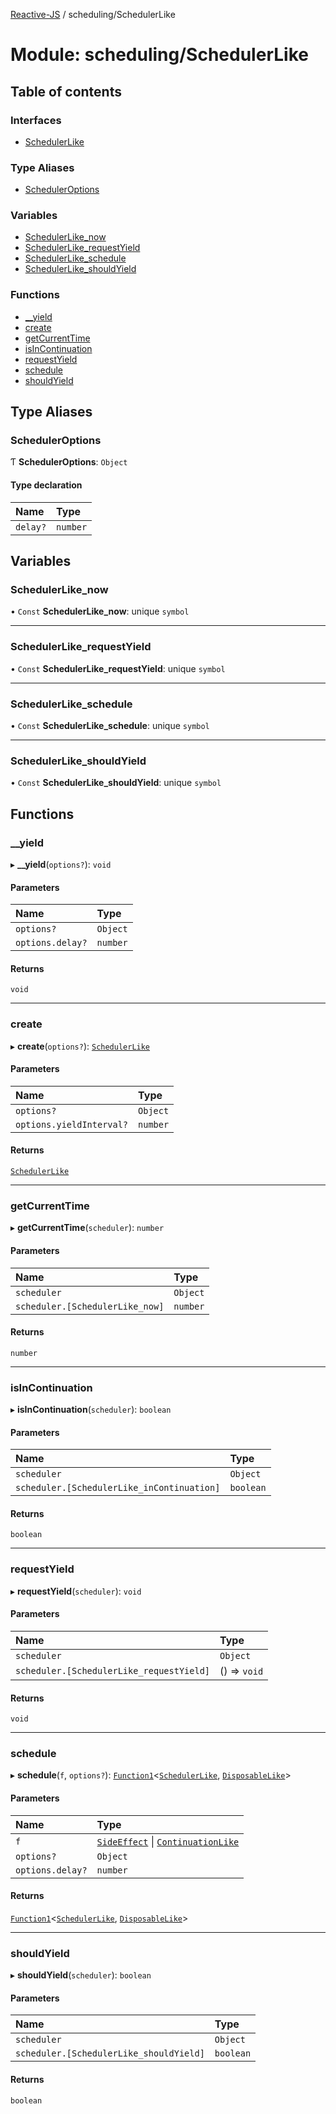 [Reactive-JS](../README.md) / scheduling/SchedulerLike

# Module: scheduling/SchedulerLike

## Table of contents

### Interfaces

- [SchedulerLike](../interfaces/scheduling_SchedulerLike.SchedulerLike.md)

### Type Aliases

- [SchedulerOptions](scheduling_SchedulerLike.md#scheduleroptions)

### Variables

- [SchedulerLike\_now](scheduling_SchedulerLike.md#schedulerlike_now)
- [SchedulerLike\_requestYield](scheduling_SchedulerLike.md#schedulerlike_requestyield)
- [SchedulerLike\_schedule](scheduling_SchedulerLike.md#schedulerlike_schedule)
- [SchedulerLike\_shouldYield](scheduling_SchedulerLike.md#schedulerlike_shouldyield)

### Functions

- [\_\_yield](scheduling_SchedulerLike.md#__yield)
- [create](scheduling_SchedulerLike.md#create)
- [getCurrentTime](scheduling_SchedulerLike.md#getcurrenttime)
- [isInContinuation](scheduling_SchedulerLike.md#isincontinuation)
- [requestYield](scheduling_SchedulerLike.md#requestyield)
- [schedule](scheduling_SchedulerLike.md#schedule)
- [shouldYield](scheduling_SchedulerLike.md#shouldyield)

## Type Aliases

### SchedulerOptions

Ƭ **SchedulerOptions**: `Object`

#### Type declaration

| Name | Type |
| :------ | :------ |
| `delay?` | `number` |

## Variables

### SchedulerLike\_now

• `Const` **SchedulerLike\_now**: unique `symbol`

___

### SchedulerLike\_requestYield

• `Const` **SchedulerLike\_requestYield**: unique `symbol`

___

### SchedulerLike\_schedule

• `Const` **SchedulerLike\_schedule**: unique `symbol`

___

### SchedulerLike\_shouldYield

• `Const` **SchedulerLike\_shouldYield**: unique `symbol`

## Functions

### \_\_yield

▸ **__yield**(`options?`): `void`

#### Parameters

| Name | Type |
| :------ | :------ |
| `options?` | `Object` |
| `options.delay?` | `number` |

#### Returns

`void`

___

### create

▸ **create**(`options?`): [`SchedulerLike`](../interfaces/scheduling_SchedulerLike.SchedulerLike.md)

#### Parameters

| Name | Type |
| :------ | :------ |
| `options?` | `Object` |
| `options.yieldInterval?` | `number` |

#### Returns

[`SchedulerLike`](../interfaces/scheduling_SchedulerLike.SchedulerLike.md)

___

### getCurrentTime

▸ **getCurrentTime**(`scheduler`): `number`

#### Parameters

| Name | Type |
| :------ | :------ |
| `scheduler` | `Object` |
| `scheduler.[SchedulerLike_now]` | `number` |

#### Returns

`number`

___

### isInContinuation

▸ **isInContinuation**(`scheduler`): `boolean`

#### Parameters

| Name | Type |
| :------ | :------ |
| `scheduler` | `Object` |
| `scheduler.[SchedulerLike_inContinuation]` | `boolean` |

#### Returns

`boolean`

___

### requestYield

▸ **requestYield**(`scheduler`): `void`

#### Parameters

| Name | Type |
| :------ | :------ |
| `scheduler` | `Object` |
| `scheduler.[SchedulerLike_requestYield]` | () => `void` |

#### Returns

`void`

___

### schedule

▸ **schedule**(`f`, `options?`): [`Function1`](util_functions.md#function1)<[`SchedulerLike`](../interfaces/scheduling_SchedulerLike.SchedulerLike.md), [`DisposableLike`](../interfaces/util_DisposableLike.DisposableLike.md)\>

#### Parameters

| Name | Type |
| :------ | :------ |
| `f` | [`SideEffect`](util_functions.md#sideeffect) \| [`ContinuationLike`](../interfaces/scheduling_ContinuationLike.ContinuationLike.md) |
| `options?` | `Object` |
| `options.delay?` | `number` |

#### Returns

[`Function1`](util_functions.md#function1)<[`SchedulerLike`](../interfaces/scheduling_SchedulerLike.SchedulerLike.md), [`DisposableLike`](../interfaces/util_DisposableLike.DisposableLike.md)\>

___

### shouldYield

▸ **shouldYield**(`scheduler`): `boolean`

#### Parameters

| Name | Type |
| :------ | :------ |
| `scheduler` | `Object` |
| `scheduler.[SchedulerLike_shouldYield]` | `boolean` |

#### Returns

`boolean`
